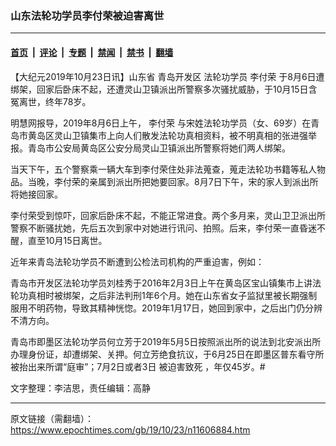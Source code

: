 ### 山东法轮功学员李付荣被迫害离世

---

#### [首页](../../../..?n11606884) &nbsp;|&nbsp; [评论](../../../../../epoch-comment?n11606884) &nbsp;|&nbsp; [专题](../../../../../epoch-special?n11606884) &nbsp;|&nbsp; [禁闻](../../../../../epoch-news?n11606884) &nbsp;|&nbsp; [禁书](../../../../../books?n11606884) &nbsp;|&nbsp; [翻墙](https://github.com/gfw-breaker/nogfw/blob/master/README.md?n11606884)


<div class="post_content" id="artbody" itemprop="articleBody">
 <!-- article content begin -->
 <p>
  【大纪元2019年10月23日讯】山东省
  <ok href="https://www.epochtimes.com/gb/tag/%E9%9D%92%E5%B2%9B%E5%BC%80%E5%8F%91%E5%8C%BA.html">
   青岛开发区
  </ok>
  法轮功学员
  <ok href="https://www.epochtimes.com/gb/tag/%E6%9D%8E%E4%BB%98%E8%8D%A3.html">
   李付荣
  </ok>
  于8月6日遭绑架，回家后卧床不起，还遭灵山卫镇派出所警察多次骚扰威胁，于10月15日含冤离世，终年78岁。
 </p>
 <p>
  明慧网报导，2019年8月6日上午，
  <ok href="https://www.epochtimes.com/gb/tag/%E6%9D%8E%E4%BB%98%E8%8D%A3.html">
   李付荣
  </ok>
  与宋姓法轮功学员（女、69岁）在青岛市黄岛区灵山卫镇集市上向人们散发法轮功真相资料，被不明真相的张进强举报。青岛市公安局黄岛区公安分局灵山卫镇派出所警察将她们两人绑架。
 </p>
 <p>
  当天下午，五个警察乘一辆大车到李付荣住处非法蒐查，蒐走法轮功书籍等私人物品。当晚，李付荣的亲属到派出所把她要回家。8月7日下午，宋的家人到派出所将她接回家。
 </p>
 <p>
  李付荣受到惊吓，回家后卧床不起，不能正常进食。两个多月来，灵山卫卫派出所警察不断骚扰她，先后五次到家中对她进行讯问、拍照。后来，李付荣一直昏迷不醒，直至10月15日离世。
 </p>
 <p>
  近年来青岛法轮功学员不断遭到公检法司机构的严重迫害，例如：
 </p>
 <div class="ar_articleContent" id="ar_bArticleContent">
  <p>
   青岛市开发区法轮功学员刘桂秀于2016年2月3日上午在黄岛区宝山镇集市上讲法轮功真相时被绑架，之后非法判刑1年6个月。她在山东省女子监狱里被长期强制服用不明药物，导致其精神恍惚。2019年1月17日，她回到家中，之后出门仍分辨不清方向。
  </p>
  <p>
   青岛市即墨区法轮功学员何立芳于2019年5月5日按照派出所的说法到北安派出所办理身份证，却遭绑架、关押。何立芳绝食抗议，于6月25日在即墨区普东看守所被抬出来所谓“庭审”；7月2日或者3日
   <ok href="https://www.epochtimes.com/gb/tag/%E8%A2%AB%E8%BF%AB%E5%AE%B3%E8%87%B4%E6%AD%BB.html">
    被迫害致死
   </ok>
   ，年仅45岁。#
  </p>
  <p>
   文字整理：李洁思，责任编辑：高静
  </p>
 </div>
 <!-- article content end -->
 <div id="below_article_ad">
 </div>
</div>


---

原文链接（需翻墙）：https://www.epochtimes.com/gb/19/10/23/n11606884.htm